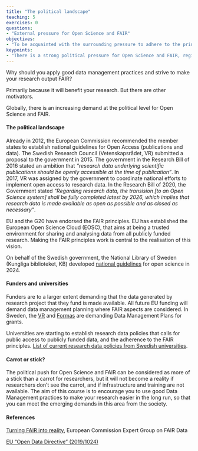 ```yaml
---
title: "The political landscape"
teaching: 5
exercises: 0
questions:
- "External pressure for Open Science and FAIR"
objectives:
- "To be acquainted with the surrounding pressure to adhere to the principles of Open Science and FAIR"
keypoints:
- "There is a strong political pressure for Open Science and FAIR, regionally, nationally, locally"
---
```


Why should you apply good data management practices and strive to make your research output FAIR?

Primarily because it will benefit your research. But there are other motivators.

Globally, there is an increasing demand at the political level for Open Science and FAIR.

#### The political landscape

Already in 2012, the European Commission recommended the member states to establish national guidelines for Open Access (publications and data). The Swedish Research Council (Vetenskapsrådet, VR) submitted a proposal to the government in 2015. The government in the Research Bill of 2016 stated an ambition that _“research data underlying scientific publications should be openly accessible at the time of publication”_. In 2017, VR was assigned by the government to coordinate national efforts to implement open access to research data. In the Research Bill of 2020, the Government stated _"Regarding research data, the transision [to an Open Science system] shall be fully completed latest by 2026, which implies that research data is made available as open as possible and as closed as necessary"_.

EU and the G20 have endorsed the FAIR principles. EU has established the European Open Science Cloud (EOSC), that aims at being a trusted environment for sharing and analysing data from all publicly funded research. Making the FAIR principles work is central to the realisation of this vision.

On behalf of the Swedish government, the National Library of Sweden (Kungliga biblioteket, KB) developed [national guidelines](https://www.kb.se/samverkan-och-utveckling/nytt-fran-kb/nyheter-samverkan-och-utveckling/2024-01-15-national-guidelines-for-promoting-open-science-in-sweden.html) for open science in 2024.

#### Funders and universities

Funders are to a larger extent demanding that the data generated by research project that they fund is made available. All future EU funding will demand data management planning where FAIR aspects are considered. In Sweden, the [VR](https://www.vr.se/english/applying-for-funding/requirements-terms-and-conditions/producing-a-data-management-plan.html) and [Formas](https://formas.se/en/start-page/applying-for-funding/how-it-works/good-to-know-before-you-apply.html#h-Openaccesstoresearchresultsanddata) are demanding Data Management Plans for grants.

Universities are starting to establish research data policies  that calls for public access to publicly funded data, and the adherence to the FAIR principles. [List of current research data policies from Swedish universities](https://data-guidelines.scilifelab.se/topics/university-rdm-resources/).

#### Carrot or stick?

The political push for Open Science and FAIR can be considered as more of a stick than a carrot for researchers, but it will not become a reality if researchers don’t see the carrot, and if infrastructure and training are not available. The aim of this course is to encourage you to use good Data Management practices to make your research easier in the long run, so that you can meet the emerging demands in this area from the society.

#### References

[Turning FAIR into reality](https://ec.europa.eu/info/sites/info/files/turning_fair_into_reality_1.pdf), European Commission Expert Group on FAIR Data

[EU “Open Data Directive” (2019/1024)](https://eur-lex.europa.eu/legal-content/EN/TXT/?uri=uriserv:OJ.L_.2019.172.01.0056.01.ENG)
